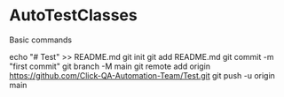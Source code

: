# AutoTestClasses

Basic commands

echo "# Test" >> README.md
git init
git add README.md
git commit -m "first commit"
git branch -M main
git remote add origin https://github.com/Click-QA-Automation-Team/Test.git
git push -u origin main
